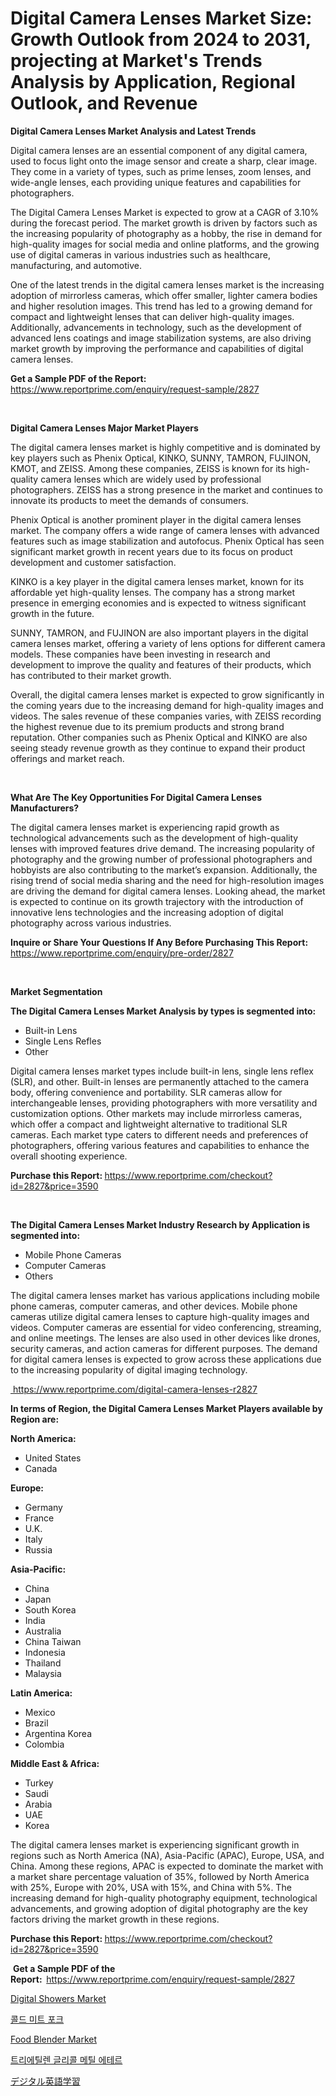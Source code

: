 <p><h1>Digital Camera Lenses Market Size: Growth Outlook from 2024 to 2031, projecting at Market's Trends Analysis by Application, Regional Outlook, and Revenue</h1></p><p><strong>Digital Camera Lenses Market Analysis and Latest Trends</strong></p>
<p><p>Digital camera lenses are an essential component of any digital camera, used to focus light onto the image sensor and create a sharp, clear image. They come in a variety of types, such as prime lenses, zoom lenses, and wide-angle lenses, each providing unique features and capabilities for photographers.</p><p>The Digital Camera Lenses Market is expected to grow at a CAGR of 3.10% during the forecast period. The market growth is driven by factors such as the increasing popularity of photography as a hobby, the rise in demand for high-quality images for social media and online platforms, and the growing use of digital cameras in various industries such as healthcare, manufacturing, and automotive.</p><p>One of the latest trends in the digital camera lenses market is the increasing adoption of mirrorless cameras, which offer smaller, lighter camera bodies and higher resolution images. This trend has led to a growing demand for compact and lightweight lenses that can deliver high-quality images. Additionally, advancements in technology, such as the development of advanced lens coatings and image stabilization systems, are also driving market growth by improving the performance and capabilities of digital camera lenses.</p></p>
<p><strong>Get a Sample PDF of the Report:&nbsp;</strong> <a href="https://www.reportprime.com/enquiry/request-sample/2827">https://www.reportprime.com/enquiry/request-sample/2827</a></p>
<p>&nbsp;</p>
<p><strong>Digital Camera Lenses Major Market Players</strong></p>
<p><p>The digital camera lenses market is highly competitive and is dominated by key players such as Phenix Optical, KINKO, SUNNY, TAMRON, FUJINON, KMOT, and ZEISS. Among these companies, ZEISS is known for its high-quality camera lenses which are widely used by professional photographers. ZEISS has a strong presence in the market and continues to innovate its products to meet the demands of consumers.</p><p>Phenix Optical is another prominent player in the digital camera lenses market. The company offers a wide range of camera lenses with advanced features such as image stabilization and autofocus. Phenix Optical has seen significant market growth in recent years due to its focus on product development and customer satisfaction.</p><p>KINKO is a key player in the digital camera lenses market, known for its affordable yet high-quality lenses. The company has a strong market presence in emerging economies and is expected to witness significant growth in the future.</p><p>SUNNY, TAMRON, and FUJINON are also important players in the digital camera lenses market, offering a variety of lens options for different camera models. These companies have been investing in research and development to improve the quality and features of their products, which has contributed to their market growth.</p><p>Overall, the digital camera lenses market is expected to grow significantly in the coming years due to the increasing demand for high-quality images and videos. The sales revenue of these companies varies, with ZEISS recording the highest revenue due to its premium products and strong brand reputation. Other companies such as Phenix Optical and KINKO are also seeing steady revenue growth as they continue to expand their product offerings and market reach.</p></p>
<p>&nbsp;</p>
<p><strong>What Are The Key Opportunities For Digital Camera Lenses Manufacturers?</strong></p>
<p><p>The digital camera lenses market is experiencing rapid growth as technological advancements such as the development of high-quality lenses with improved features drive demand. The increasing popularity of photography and the growing number of professional photographers and hobbyists are also contributing to the market’s expansion. Additionally, the rising trend of social media sharing and the need for high-resolution images are driving the demand for digital camera lenses. Looking ahead, the market is expected to continue on its growth trajectory with the introduction of innovative lens technologies and the increasing adoption of digital photography across various industries.</p></p>
<p><strong>Inquire or Share Your Questions If Any Before Purchasing This Report:</strong> <a href="https://www.reportprime.com/enquiry/pre-order/2827">https://www.reportprime.com/enquiry/pre-order/2827</a></p>
<p>&nbsp;</p>
<p><strong>Market Segmentation</strong></p>
<p><strong>The Digital Camera Lenses Market Analysis by types is segmented into:</strong></p>
<p><ul><li>Built-in Lens</li><li>Single Lens Refles</li><li>Other</li></ul></p>
<p><p>Digital camera lenses market types include built-in lens, single lens reflex (SLR), and other. Built-in lenses are permanently attached to the camera body, offering convenience and portability. SLR cameras allow for interchangeable lenses, providing photographers with more versatility and customization options. Other markets may include mirrorless cameras, which offer a compact and lightweight alternative to traditional SLR cameras. Each market type caters to different needs and preferences of photographers, offering various features and capabilities to enhance the overall shooting experience.</p></p>
<p><strong>Purchase this Report:&nbsp;</strong><a href="https://www.reportprime.com/checkout?id=2827&price=3590">https://www.reportprime.com/checkout?id=2827&price=3590</a></p>
<p>&nbsp;</p>
<p><strong>The Digital Camera Lenses Market Industry Research by Application is segmented into:</strong></p>
<p><ul><li>Mobile Phone Cameras</li><li>Computer Cameras</li><li>Others</li></ul></p>
<p><p>The digital camera lenses market has various applications including mobile phone cameras, computer cameras, and other devices. Mobile phone cameras utilize digital camera lenses to capture high-quality images and videos. Computer cameras are essential for video conferencing, streaming, and online meetings. The lenses are also used in other devices like drones, security cameras, and action cameras for different purposes. The demand for digital camera lenses is expected to grow across these applications due to the increasing popularity of digital imaging technology.</p></p>
<p><a href="https://www.reportprime.com/digital-camera-lenses-r2827">&nbsp;https://www.reportprime.com/digital-camera-lenses-r2827</a></p>
<p><strong>In terms of Region, the Digital Camera Lenses Market Players available by Region are:</strong></p>
<p>
    <p> <strong> North America: </strong>
        <ul>
            <li>United States</li>
            <li>Canada</li>
        </ul>
        </p> 
    <p> <strong> Europe: </strong>
        <ul>
            <li>Germany</li>
            <li>France</li>
            <li>U.K.</li>
            <li>Italy</li>
            <li>Russia</li>
        </ul>
        </p> 
    <p> <strong> Asia-Pacific: </strong>
        <ul>
            <li>China</li>
            <li>Japan</li>
            <li>South Korea</li>
            <li>India</li>
            <li>Australia</li>
            <li>China Taiwan</li>
            <li>Indonesia</li>
            <li>Thailand</li>
            <li>Malaysia</li>
        </ul>
        </p> 
    <p> <strong> Latin America: </strong>
        <ul>
            <li>Mexico</li>
            <li>Brazil</li>
            <li>Argentina Korea</li>
            <li>Colombia</li>
        </ul>
        </p> 
    <p> <strong> Middle East & Africa: </strong>
        <ul>
            <li>Turkey</li>
            <li>Saudi</li>
            <li>Arabia</li>
            <li>UAE</li>
            <li>Korea</li>
        </ul>
    </p>
    </p>
<p><p>The digital camera lenses market is experiencing significant growth in regions such as North America (NA), Asia-Pacific (APAC), Europe, USA, and China. Among these regions, APAC is expected to dominate the market with a market share percentage valuation of 35%, followed by North America with 25%, Europe with 20%, USA with 15%, and China with 5%. The increasing demand for high-quality photography equipment, technological advancements, and growing adoption of digital photography are the key factors driving the market growth in these regions.</p></p>
<p><strong>Purchase this Report: </strong><a href="https://www.reportprime.com/checkout?id=2827&price=3590">https://www.reportprime.com/checkout?id=2827&price=3590</a></p>
<p>&nbsp;<strong>Get a Sample PDF of the Report:&nbsp;&nbsp;</strong><a href="https://www.reportprime.com/enquiry/request-sample/2827">https://www.reportprime.com/enquiry/request-sample/2827</a></p>
<p><strong></strong></p>
<p><p><a href="https://issuu.com/reportprime-2/docs/digital-showers-market-size-2030.pptx">Digital Showers Market</a></p><p><a href="https://medium.com/@flower89678/%EC%B0%A8%EA%B0%80%EC%9A%B4-%EC%9C%A1%EB%A5%98-%ED%8F%AC%ED%81%AC-%EC%8B%9C%EC%9E%A5-%EC%8B%9C%EC%9E%A5-%EC%A0%90%EC%9C%A0%EC%9C%A8-%EC%8B%9C%EC%9E%A5-%EB%8F%99%ED%96%A5-%EA%B7%B8%EB%A6%AC%EA%B3%A0-%EB%AF%B8%EB%9E%98-%EC%84%B1%EC%9E%A5%EC%9D%84-%ED%83%90%EC%83%89%ED%95%98%EA%B8%B0-937f22193121">콜드 미트 포크</a></p><p><a href="https://github.com/Valeridd446677/Market-Research-Report-List-1/blob/main/food-blender-market.md">Food Blender Market</a></p><p><a href="https://medium.com/@danykakilback/2024%EB%85%84%EB%B6%80%ED%84%B0-2031%EB%85%84%EA%B9%8C%EC%A7%80%EC%9D%98-%ED%8A%B8%EB%A6%AC%EC%97%90%ED%8B%B8%EB%A0%8C-%EA%B8%80%EB%A6%AC%EC%BD%9C-%EB%A9%94%ED%8B%B8-%EC%97%90%ED%85%8C%EB%A5%B4-%EC%8B%9C%EC%9E%A5-%EB%B6%84%EC%84%9D-%EB%B0%8F-%ED%81%AC%EA%B8%B0-%EC%98%88%EC%B8%A1-3e962c12944b">트리에틸렌 글리콜 메틸 에테르</a></p><p><a href="https://github.com/DayanaRunolfsdottir/Market-Research-Report-List-1/blob/main/596595172600.md">デジタル英語学習</a></p></p>